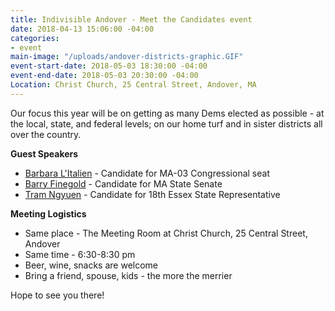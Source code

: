 ```yaml
---
title: Indivisible Andover - Meet the Candidates event
date: 2018-04-13 15:06:00 -04:00
categories:
- event
main-image: "/uploads/andover-districts-graphic.GIF"
event-start-date: 2018-05-03 18:30:00 -04:00
event-end-date: 2018-05-03 20:30:00 -04:00
Location: Christ Church, 25 Central Street, Andover, MA
---
```


Our focus this year will be on getting as many Dems elected as possible - at the local, state, and federal levels; on our home turf and in sister districts all over the country.

**Guest Speakers**
* [Barbara L'Italien](http://teambarbara.com/) - Candidate for MA-03 Congressional seat
* [Barry Finegold](https://www.barryfinegold.com/) - Candidate for MA State Senate
* [Tram Ngyuen](http://votetram.com/) - Candidate for 18th Essex State Representative

**Meeting Logistics**
* Same place - The Meeting Room at Christ Church, 25 Central Street, Andover
* Same time - 6:30-8:30 pm
* Beer, wine, snacks are welcome
* Bring a friend, spouse, kids - the more the merrier

Hope to see you there!